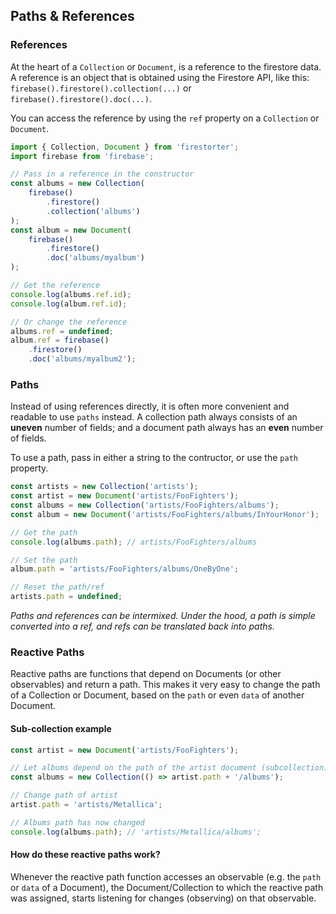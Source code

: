 ## Paths & References

### References

At the heart of a `Collection` or `Document`, is a reference to the firestore data.
A reference is an object that is obtained using the Firestore API, like this:
`firebase().firestore().collection(...)` or `firebase().firestore().doc(...)`.

You can access the reference by using the `ref` property on a `Collection` or
`Document`.

```js
import { Collection, Document } from 'firestorter';
import firebase from 'firebase';

// Pass in a reference in the constructor
const albums = new Collection(
	firebase()
		.firestore()
		.collection('albums')
);
const album = new Document(
	firebase()
		.firestore()
		.doc('albums/myalbum')
);

// Get the reference
console.log(albums.ref.id);
console.log(album.ref.id);

// Or change the reference
albums.ref = undefined;
album.ref = firebase()
	.firestore()
	.doc('albums/myalbum2');
```

### Paths

Instead of using references directly, it is often more convenient and readable
to use `paths` instead. A collection path always consists of an **uneven** number
of fields; and a document path always has an **even** number of fields.

To use a path, pass in either a string to the contructor, or use the `path`
property.

```js
const artists = new Collection('artists');
const artist = new Document('artists/FooFighters');
const albums = new Collection('artists/FooFighters/albums');
const album = new Document('artists/FooFighters/albums/InYourHonor');

// Get the path
console.log(albums.path); // artists/FooFighters/albums

// Set the path
album.path = 'artists/FooFighters/albums/OneByOne';

// Reset the path/ref
artists.path = undefined;
```

_Paths and references can be intermixed. Under the hood, a path is simple
converted into a ref, and refs can be translated back into paths._

### Reactive Paths

Reactive paths are functions that depend on Documents (or other observables)
and return a path. This makes it very easy to change the path of a Collection or
Document, based on the `path` or even `data` of another Document.

#### Sub-collection example

```js
const artist = new Document('artists/FooFighters');

// Let albums depend on the path of the artist document (subcollection)
const albums = new Collection(() => artist.path + '/albums');

// Change path of artist
artist.path = 'artists/Metallica';

// Albums path has now changed
console.log(albums.path); // 'artists/Metallica/albums';
```

#### How do these reactive paths work?

Whenever the reactive path function accesses an observable (e.g. the `path` or `data`
of a Document), the Document/Collection to which the reactive path was assigned, starts
listening for changes (observing) on that observable.
